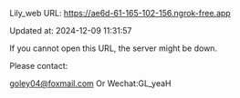Lily_web URL: https://ae6d-61-165-102-156.ngrok-free.app

Updated at: 2024-12-09 11:31:57

If you cannot open this URL, the server might be down.

Please contact: 

goley04@foxmail.com Or Wechat:GL_yeaH